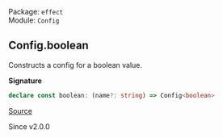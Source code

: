 Package: `effect`<br />
Module: `Config`<br />

## Config.boolean

Constructs a config for a boolean value.

**Signature**

```ts
declare const boolean: (name?: string) => Config<boolean>
```

[Source](https://github.com/Effect-TS/effect/tree/main/packages/effect/src/Config.ts#L129)

Since v2.0.0